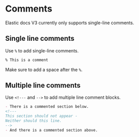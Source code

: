 # Comments

Elastic docs V3 currently only supports single-line comments.

## Single line comments

Use `%` to add single-line comments.

```markdown
% This is a comment
```

Make sure to add a space after the `%`.

## Multiple line comments

Use `<!---` and `-->` to add multiple line comment blocks.

```markdown
- There is a commented section below.
<!---
This section should not appear -
Neither should this line.
-->
- And there is a commented section above.
```

